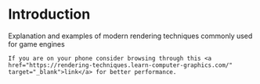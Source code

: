 # Introduction

Explanation and examples of modern rendering techniques commonly used for game engines

```{tip}
If you are on your phone consider browsing through this <a href="https://rendering-techniques.learn-computer-graphics.com/" target="_blank">link</a> for better performance.
```
